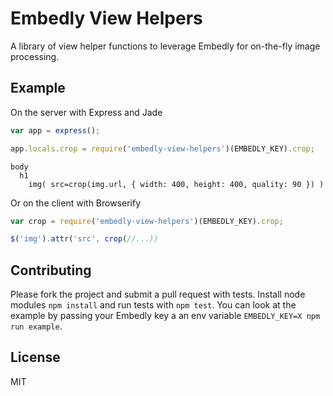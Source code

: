 # Embedly View Helpers

A library of view helper functions to leverage Embedly for on-the-fly image processing.

## Example

On the server with Express and Jade

````javascript
var app = express();

app.locals.crop = require('embedly-view-helpers')(EMBEDLY_KEY).crop;
````

````jade
body
  h1
    img( src=crop(img.url, { width: 400, height: 400, quality: 90 }) )
````

Or on the client with Browserify

````javascript
var crop = require('embedly-view-helpers')(EMBEDLY_KEY).crop;

$('img').attr('src', crop(//...))
````

## Contributing

Please fork the project and submit a pull request with tests. Install node modules `npm install` and run tests with `npm test`. You can look at the example by passing your Embedly key a an env variable `EMBEDLY_KEY=X npm run example`.

## License

MIT